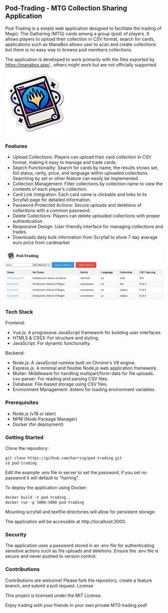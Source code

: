 ## Pod-Trading - MTG Collection Sharing Application

Pod-Trading is a simple web application designed to facilitate the trading of Magic: The Gathering (MTG) cards among a group (pod) of players. It allows players to upload their collection in CSV format, search for cards, applications such as ManaBox allows user to scan and create collections but there is no easy way to browse pod members collections.

The application is developed to work primarily with the files exported by https://manabox.app/ , others might work but are not officially supported.

<img src="./client/src/assets/logo.png" alt="Pod-Trading Logo" width="200" height="200">

### Features

- Upload Collections: Players can upload their card collection in CSV format, making it easy to manage and trade cards.
- Search Functionality: Search for cards by name, the results shows set, foil status, rarity, price, and language within uploaded collections. Searching by set or other feature can easily be implemented.
- Collection Management: Filter collections by collection name to view the contents of each player’s collection.
- Card Link Integration: Each card name is clickable and links to its Scryfall page for detailed information.
- Password-Protected Actions: Secure uploads and deletions of collections with a common password.
- Delete Collections: Players can delete uploaded collections with proper authentication.
- Responsive Design: User-friendly interface for managing collections and trades.
- Downloads daily bulk information from Scryfall to show 7 day average euro price from cardmarket

<img src="./client/src/assets/example.png" alt="Pod-Trading Example" >


### Tech Stack

Frontend:
- Vue.js: A progressive JavaScript framework for building user interfaces.
- HTML5 & CSS3: For structure and styling.
- JavaScript: For dynamic functionality.

Backend:
- Node.js: A JavaScript runtime built on Chrome's V8 engine.
- Express.js: A minimal and flexible Node.js web application framework.
- Multer: Middleware for handling multipart/form-data for file uploads.
csv-parser: For reading and parsing CSV files.
- Database: File-based storage using CSV files.
- Environment Management: dotenv for loading environment variables.


### Prerequisites

- Node.js (v18 or later)
- NPM (Node Package Manager)
- Docker (for deployment)

### Getting Started

Clone the repository:

    git clone https://github.com/harring/pod-trading.git
    cd pod-trading

Edit the example .env file in server to set the password, if you set no password it will default to "harring".

To deploy the application using Docker:


    docker build -t pod-trading .
    docker run -p 3000:3000 pod-trading
Mounting scryfall and textfile directories will allow for persistent storage.

The application will be accessible at http://localhost:3000.

### Security

The application uses a password stored in an .env file for authenticating sensitive actions such as file uploads and deletions.
Ensure the .env file is secure and never pushed to version control.

### Contributions

Contributions are welcome! Please fork the repository, create a feature branch, and submit a pull request.
License

This project is licensed under the MIT License.

Enjoy trading with your friends in your own private MTG trading pod!